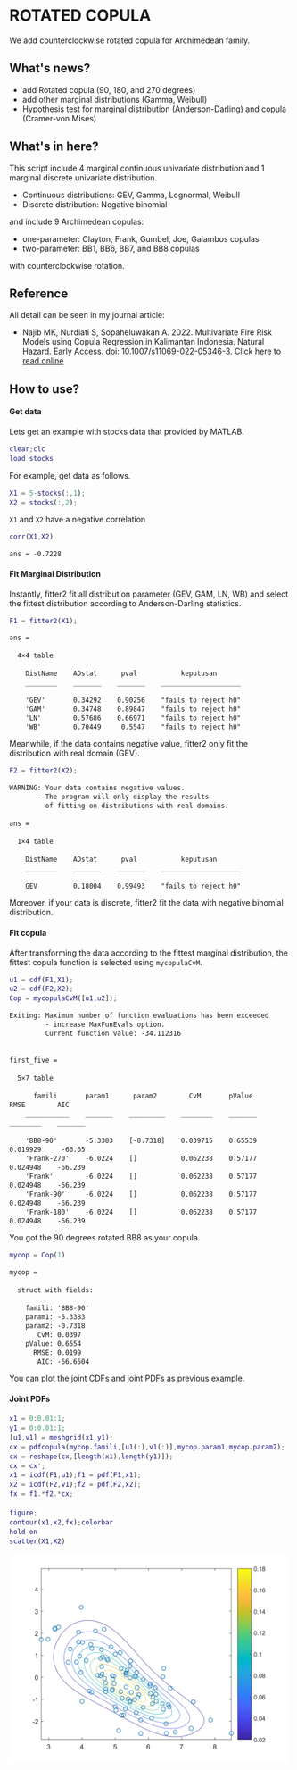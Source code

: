 # ROTATED COPULA
We add counterclockwise rotated copula for Archimedean family.

## What's news?
- add Rotated copula (90, 180, and 270 degrees)
- add other marginal distributions (Gamma, Weibull)
- Hypothesis test for marginal distribution (Anderson-Darling) and copula (Cramer-von Mises)

## What's in here?
This script include 4 marginal continuous univariate distribution and 1 marginal discrete univariate distribution.
- Continuous distributions: GEV, Gamma, Lognormal, Weibull
- Discrete distribution: Negative binomial

and include 9 Archimedean copulas:
- one-parameter: Clayton, Frank, Gumbel, Joe, Galambos copulas
- two-parameter: BB1, BB6, BB7, and BB8 copulas

with counterclockwise rotation.

## Reference
All detail can be seen in my journal article:
- Najib MK, Nurdiati S, Sopaheluwakan A. 2022. Multivariate Fire Risk Models using Copula Regression in Kalimantan Indonesia. Natural Hazard. Early Access. [doi: 10.1007/s11069-022-05346-3](https://doi.org/10.1007/s11069-022-05346-3). [Click here to read online](https://rdcu.be/cLYT8)

## How to use?
#### Get data
Lets get an example with stocks data that provided by MATLAB.
```matlab
clear;clc
load stocks
```
For example, get data as follows.
```matlab
X1 = 5-stocks(:,1);
X2 = stocks(:,2);
```
`X1` and `X2` have a negative correlation
```matlab
corr(X1,X2)
```
```
ans = -0.7228
```
#### Fit Marginal Distribution
Instantly, fitter2 fit all distribution parameter (GEV, GAM, LN, WB) and select the fittest distribution according to Anderson-Darling statistics.
```matlab
F1 = fitter2(X1);
```
```
ans =

  4×4 table

    DistName    ADstat      pval           keputusan
    ________    _______    _______    ____________________

    'GEV'       0.34292    0.90256    "fails to reject h0"
    'GAM'       0.34748    0.89847    "fails to reject h0"
    'LN'        0.57686    0.66971    "fails to reject h0"
    'WB'        0.70449     0.5547    "fails to reject h0"

```
Meanwhile, if the data contains negative value, fitter2 only fit the distribution with real domain (GEV).
```matlab
F2 = fitter2(X2);
```
```
WARNING: Your data contains negative values.
       - The program will only display the results
         of fitting on distributions with real domains.

ans =

  1×4 table

    DistName    ADstat      pval           keputusan
    ________    _______    _______    ____________________

    GEV         0.18004    0.99493    "fails to reject h0"

```
Moreover, if your data is discrete, fitter2 fit the data with negative binomial distribution.

#### Fit copula
After transforming the data according to the fittest marginal distribution, the fittest copula function is selected using `mycopulaCvM`.
```matlab
u1 = cdf(F1,X1);
u2 = cdf(F2,X2);
Cop = mycopulaCvM([u1,u2]);
```
```
Exiting: Maximum number of function evaluations has been exceeded
         - increase MaxFunEvals option.
         Current function value: -34.112316


first_five =

  5×7 table

      famili       param1      param2        CvM       pValue       RMSE        AIC
    ___________    _______    _________    ________    _______    ________    _______

    'BB8-90'       -5.3383    [-0.7318]    0.039715    0.65539    0.019929     -66.65
    'Frank-270'    -6.0224    []           0.062238    0.57177    0.024948    -66.239
    'Frank'        -6.0224    []           0.062238    0.57177    0.024948    -66.239
    'Frank-90'     -6.0224    []           0.062238    0.57177    0.024948    -66.239
    'Frank-180'    -6.0224    []           0.062238    0.57177    0.024948    -66.239

```
You got the 90 degrees rotated BB8 as your copula.
```matlab
mycop = Cop(1)
```
```
mycop =

  struct with fields:

    famili: 'BB8-90'
    param1: -5.3383
    param2: -0.7318
       CvM: 0.0397
    pValue: 0.6554
      RMSE: 0.0199
       AIC: -66.6504
```
You can plot the joint CDFs and joint PDFs as previous example.
#### Joint PDFs
```matlab
x1 = 0:0.01:1;
y1 = 0:0.01:1;
[u1,v1] = meshgrid(x1,y1);
cx = pdfcopula(mycop.famili,[u1(:),v1(:)],mycop.param1,mycop.param2);
cx = reshape(cx,[length(x1),length(y1)]);
cx = cx';
x1 = icdf(F1,u1);f1 = pdf(F1,x1);
x2 = icdf(F2,v1);f2 = pdf(F2,x2);
fx = f1.*f2.*cx;

figure;
contour(x1,x2,fx);colorbar
hold on
scatter(X1,X2)
```
<img src="https://github.com/mkhoirun-najiboi/mycopula/blob/main/docs/2%20rotated%20copula/img/jpdf.jpg" alt="drawing" width="500"/>
